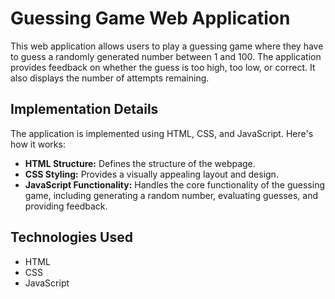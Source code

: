 # Guessing Game Web Application

This web application allows users to play a guessing game where they have to guess a randomly generated number between 1 and 100. The application provides feedback on whether the guess is too high, too low, or correct. It also displays the number of attempts remaining.

## Implementation Details

The application is implemented using HTML, CSS, and JavaScript. Here's how it works:

- **HTML Structure:** Defines the structure of the webpage.
- **CSS Styling:** Provides a visually appealing layout and design.
- **JavaScript Functionality:** Handles the core functionality of the guessing game, including generating a random number, evaluating guesses, and providing feedback.

## Technologies Used

- HTML
- CSS
- JavaScript
